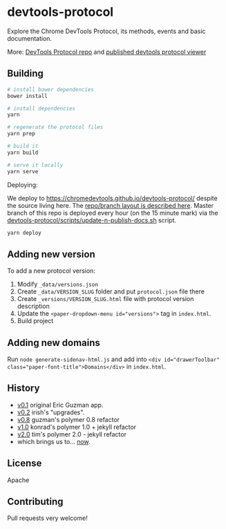 # devtools-protocol
Explore the Chrome DevTools Protocol, its methods, events and basic documentation.

More: [DevTools Protocol repo](https://github.com/ChromeDevTools/devtools-protocol) and [published devtools protocol viewer](https://chromedevtools.github.io/devtools-protocol/)


##  Building


```sh
# install bower dependencies
bower install

# install dependencies
yarn

# regenerate the protocol files
yarn prep

# build it
yarn build

# serve it locally
yarn serve
```

Deploying:

We deploy to https://chromedevtools.github.io/devtools-protocol/ despite the source living here. The [repo/branch layout is described here](https://github.com/ChromeDevTools/debugger-protocol-viewer/issues/78). Master branch of this repo is deployed every hour (on the 15 minute mark) via the [devtools-protocol/scripts/update-n-publish-docs.sh](https://github.com/ChromeDevTools/devtools-protocol/blob/master/scripts/update-n-publish-docs.sh) script.

```sh
yarn deploy
```



## Adding new version

To add a new protocol version:

1. Modify `_data/versions.json`
1. Create `_data/VERSION_SLUG` folder and put `protocol.json` file there
1. Create `_versions/VERSION_SLUG.html` file with protocol version description
1. Update the `<paper-dropdown-menu id="versions">` tag in `index.html`.
1. Build project

## Adding new domains

Run `node generate-sidenav-html.js` and add into `<div id="drawerToolbar" class="paper-font-title">Domains</div>` in `index.html`.

## History


* [v0.1](https://rawgit.com/ChromeDevTools/devtools-protocol/v0.1/index.html)            original Eric Guzman app.
* [v0.2](https://rawgit.com/ChromeDevTools/devtools-protocol/v0.2/index.html)            irish's "upgrades".
* [v0.8](https://rawgit.com/ChromeDevTools/devtools-protocol/v0.8/index.html)            guzman's polymer 0.8 refactor
* [v1.0](https://rawgit.com/ChromeDevTools/devtools-protocol/v1.0/index.html)            konrad's polymer 1.0 + jekyll refactor
* [v2.0](https://chromedevtools.github.io/devtools-protocol/)                            tim's polymer 2.0 - jekyll refactor
* which brings us to… [now](https://chromedevtools.github.io/devtools-protocol/).


## License

Apache

## Contributing

Pull requests very welcome!
